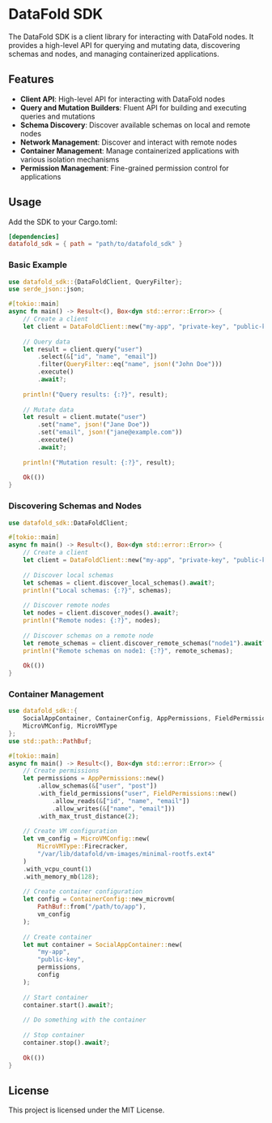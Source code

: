 # DataFold SDK

The DataFold SDK is a client library for interacting with DataFold nodes. It provides a high-level API for querying and mutating data, discovering schemas and nodes, and managing containerized applications.

## Features

- **Client API**: High-level API for interacting with DataFold nodes
- **Query and Mutation Builders**: Fluent API for building and executing queries and mutations
- **Schema Discovery**: Discover available schemas on local and remote nodes
- **Network Management**: Discover and interact with remote nodes
- **Container Management**: Manage containerized applications with various isolation mechanisms
- **Permission Management**: Fine-grained permission control for applications

## Usage

Add the SDK to your Cargo.toml:

```toml
[dependencies]
datafold_sdk = { path = "path/to/datafold_sdk" }
```

### Basic Example

```rust
use datafold_sdk::{DataFoldClient, QueryFilter};
use serde_json::json;

#[tokio::main]
async fn main() -> Result<(), Box<dyn std::error::Error>> {
    // Create a client
    let client = DataFoldClient::new("my-app", "private-key", "public-key");
    
    // Query data
    let result = client.query("user")
        .select(&["id", "name", "email"])
        .filter(QueryFilter::eq("name", json!("John Doe")))
        .execute()
        .await?;
    
    println!("Query results: {:?}", result);
    
    // Mutate data
    let result = client.mutate("user")
        .set("name", json!("Jane Doe"))
        .set("email", json!("jane@example.com"))
        .execute()
        .await?;
    
    println!("Mutation result: {:?}", result);
    
    Ok(())
}
```

### Discovering Schemas and Nodes

```rust
use datafold_sdk::DataFoldClient;

#[tokio::main]
async fn main() -> Result<(), Box<dyn std::error::Error>> {
    // Create a client
    let client = DataFoldClient::new("my-app", "private-key", "public-key");
    
    // Discover local schemas
    let schemas = client.discover_local_schemas().await?;
    println!("Local schemas: {:?}", schemas);
    
    // Discover remote nodes
    let nodes = client.discover_nodes().await?;
    println!("Remote nodes: {:?}", nodes);
    
    // Discover schemas on a remote node
    let remote_schemas = client.discover_remote_schemas("node1").await?;
    println!("Remote schemas on node1: {:?}", remote_schemas);
    
    Ok(())
}
```

### Container Management

```rust
use datafold_sdk::{
    SocialAppContainer, ContainerConfig, AppPermissions, FieldPermissions,
    MicroVMConfig, MicroVMType
};
use std::path::PathBuf;

#[tokio::main]
async fn main() -> Result<(), Box<dyn std::error::Error>> {
    // Create permissions
    let permissions = AppPermissions::new()
        .allow_schemas(&["user", "post"])
        .with_field_permissions("user", FieldPermissions::new()
            .allow_reads(&["id", "name", "email"])
            .allow_writes(&["name", "email"]))
        .with_max_trust_distance(2);
    
    // Create VM configuration
    let vm_config = MicroVMConfig::new(
        MicroVMType::Firecracker,
        "/var/lib/datafold/vm-images/minimal-rootfs.ext4"
    )
    .with_vcpu_count(1)
    .with_memory_mb(128);
    
    // Create container configuration
    let config = ContainerConfig::new_microvm(
        PathBuf::from("/path/to/app"),
        vm_config
    );
    
    // Create container
    let mut container = SocialAppContainer::new(
        "my-app",
        "public-key",
        permissions,
        config
    );
    
    // Start container
    container.start().await?;
    
    // Do something with the container
    
    // Stop container
    container.stop().await?;
    
    Ok(())
}
```

## License

This project is licensed under the MIT License.
